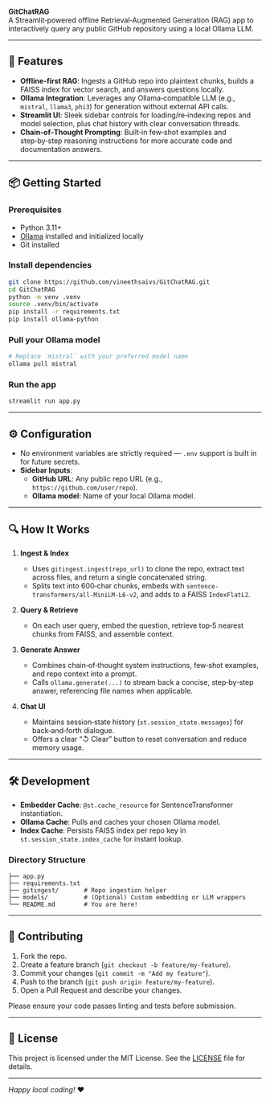 **GitChatRAG**  
A Streamlit‑powered offline Retrieval‑Augmented Generation (RAG) app to interactively query any public GitHub repository using a local Ollama LLM.

---

## 🚀 Features

- **Offline-first RAG**: Ingests a GitHub repo into plaintext chunks, builds a FAISS index for vector search, and answers questions locally.  
- **Ollama Integration**: Leverages any Ollama‑compatible LLM (e.g., `mistral`, `llama3`, `phi3`) for generation without external API calls.  
- **Streamlit UI**: Sleek sidebar controls for loading/re‑indexing repos and model selection, plus chat history with clear conversation threads.  
- **Chain‑of‑Thought Prompting**: Built‑in few‑shot examples and step‑by‑step reasoning instructions for more accurate code and documentation answers.  

---

## 📦 Getting Started

### Prerequisites

- Python 3.11+  
- [Ollama](https://ollama.com) installed and initialized locally  
- Git installed  

### Install dependencies

```bash
git clone https://github.com/vineethsaivs/GitChatRAG.git
cd GitChatRAG
python -m venv .venv
source .venv/bin/activate
pip install -r requirements.txt
pip install ollama-python
```

### Pull your Ollama model

```bash
# Replace `mistral` with your preferred model name
ollama pull mistral
```

### Run the app

```bash
streamlit run app.py
```

---

## ⚙️ Configuration

- No environment variables are strictly required — `.env` support is built in for future secrets.  
- **Sidebar Inputs**:  
  - **GitHub URL**: Any public repo URL (e.g., `https://github.com/user/repo`).  
  - **Ollama model**: Name of your local Ollama model.  

---

## 🔍 How It Works

1. **Ingest & Index**  
   - Uses `gitingest.ingest(repo_url)` to clone the repo, extract text across files, and return a single concatenated string.  
   - Splits text into 600‑char chunks, embeds with `sentence-transformers/all-MiniLM-L6-v2`, and adds to a FAISS `IndexFlatL2`.

2. **Query & Retrieve**  
   - On each user query, embed the question, retrieve top‑5 nearest chunks from FAISS, and assemble context.  

3. **Generate Answer**  
   - Combines chain‑of‑thought system instructions, few‑shot examples, and repo context into a prompt.  
   - Calls `ollama.generate(...)` to stream back a concise, step‑by‑step answer, referencing file names when applicable.

4. **Chat UI**  
   - Maintains session‑state history (`st.session_state.messages`) for back‑and‑forth dialogue.  
   - Offers a clear “↺ Clear” button to reset conversation and reduce memory usage.

---

## 🛠️ Development

- **Embedder Cache**: `@st.cache_resource` for SentenceTransformer instantiation.  
- **Ollama Cache**: Pulls and caches your chosen Ollama model.  
- **Index Cache**: Persists FAISS index per repo key in `st.session_state.index_cache` for instant lookup.


### Directory Structure

```
├── app.py
├── requirements.txt
├── gitingest/       # Repo ingestion helper
├── models/          # (Optional) Custom embedding or LLM wrappers
└── README.md        # You are here!
```

---

## 🤝 Contributing

1. Fork the repo.  
2. Create a feature branch (`git checkout -b feature/my-feature`).  
3. Commit your changes (`git commit -m "Add my feature"`).  
4. Push to the branch (`git push origin feature/my-feature`).  
5. Open a Pull Request and describe your changes.

Please ensure your code passes linting and tests before submission.

---

## 📄 License

This project is licensed under the MIT License. See the [LICENSE](LICENSE) file for details.

---

*Happy local coding!* ❤️
